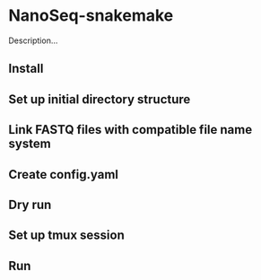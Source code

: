 # NanoSeq-snakemake
Description...

## Install

## Set up initial directory structure

## Link FASTQ files with compatible file name system

## Create config.yaml

## Dry run 

## Set up tmux session

## Run 
